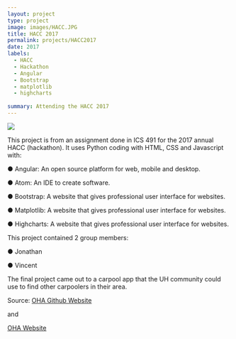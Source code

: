 ```yaml
---
layout: project
type: project
image: images/HACC.JPG
title: HACC 2017
permalink: projects/HACC2017
date: 2017
labels:
  - HACC
  - Hackathon
  - Angular
  - Bootstrap
  - matplotlib
  - highcharts
  
summary: Attending the HACC 2017
---
```


<img class="ui image" src="{{ site.baseurl }}/images/frontpage3.JPG">

This project is from an assignment done in ICS 491 for the 2017 annual HACC (hackathon). It uses Python coding with HTML, CSS and Javascript with:

●	Angular: An open source platform for web, mobile and desktop.

●	Atom: An IDE to create software. 

●	Bootstrap: A website that gives professional user interface for websites.

●	Matplotlib: A website that gives professional user interface for websites.

●	Highcharts: A website that gives professional user interface for websites.

This project contained 2 group members:

●	Jonathan

●	Vincent

The final project came out to a carpool app that the UH community could use to find other carpoolers in their area. 

Source: <a href="https://ohagrantwebsite.github.io/"><i class="large github icon "></i>OHA Github Website</a>

and

<a href="https://oha-grant-listings.herokuapp.com/"></i>OHA Website</a>
